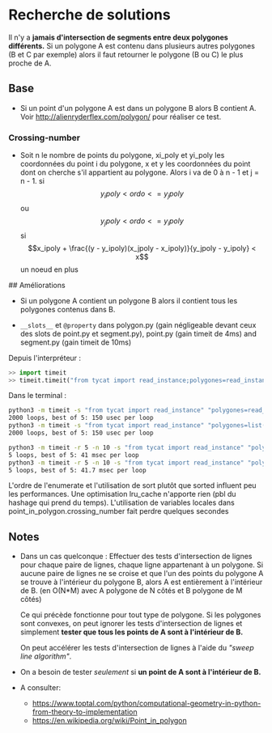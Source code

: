 # Recherche de solutions

Il n'y a **jamais d'intersection de segments entre deux polygones différents.**
Si un polygone A est contenu dans plusieurs autres polygones (B et C par exemple) alors il faut retourner le polygone (B ou C) le plus proche de A.

## Base
- Si un point d'un polygone A est dans un polygone B alors B contient A. Voir <http://alienryderflex.com/polygon/> pour réaliser ce test.

### Crossing-number
- Soit n le nombre de points du polygone, xi_poly et yi_poly les coordonnées du point i du polygone, x et y les coordonnées du point dont on cherche s'il appartient au polygone. Alors i va de 0 à n - 1 et j = n - 1.
si $$y_ipoly < ordo <= y_jpoly$$ ou $$y_jpoly < ordo <= y_ipoly$$
  si $$x_ipoly + \frac{(y - y_ipoly)(x_jpoly - x_ipoly)}{y_jpoly - y_ipoly} < x$$
    un noeud en plus


## Améliorations
- Si un polygone A contient un polygone B alors il contient tous les polygones contenus dans B.

- `__slots__` et `@property` dans polygon.py (gain négligeable devant ceux des slots de point.py et segment.py), point.py (gain timeit de 4ms) and segment.py (gain timeit de 10ms)

Depuis l'interpréteur :
```python
>> import timeit
>> timeit.timeit("from tycat import read_instance;polygones=read_instance('e3.poly'); sorted_poly = sorted(enumerate(polygones), key=lambda couple: couple[1].absolute_area, reverse=True)")
```
Dans le terminal :
```bash
python3 -m timeit -s "from tycat import read_instance" "polygones=read_instance('e3.poly'); sorted_poly = sorted(enumerate(polygones), key=lambda couple: couple[1].absolute_area, reverse=True)"
2000 loops, best of 5: 150 usec per loop
python3 -m timeit -s "from tycat import read_instance" "polygones=list(enumerate(read_instance('e3.poly'))); polygones.sort(key=lambda couple: couple[1].absolute_area, reverse=True)"
2000 loops, best of 5: 150 usec per loop
```

```bash
python3 -m timeit -r 5 -n 10 -s "from tycat import read_instance" "polygones=list(enumerate(read_instance('generated_from_examples.poly'))); polygones.sort(key=lambda couple: couple[1].absolute_area, reverse=True)"
5 loops, best of 5: 41 msec per loop
python3 -m timeit -r 5 -n 10 -s "from tycat import read_instance" "polygones=read_instance('generated_from_examples.poly'); sorted_poly = sorted(enumerate(polygones), key=lambda couple: couple[1].absolute_area, reverse=True)"
5 loops, best of 5: 41.7 msec per loop
```

L'ordre de l'enumerate et l'utilisation de sort plutôt que sorted influent peu les performances.
Une optimisation lru_cache n'apporte rien (pbl du hashage qui prend du temps).
L'utilisation de variables locales dans point_in_polygon.crossing_number fait perdre quelques secondes

## Notes
- Dans un cas quelconque :
  Effectuer des tests d'intersection de lignes pour chaque paire de lignes, chaque ligne appartenant à un polygone. Si aucune paire de lignes ne se croise et que l'un des points du polygone A se trouve à l'intérieur du polygone B, alors A est entièrement à l'intérieur de B. (en O(N*M) avec A polygone de N côtés et B polygone de M côtés)

  Ce qui précède fonctionne pour tout type de polygone. Si les polygones sont convexes, on peut ignorer les tests d'intersection de lignes et simplement **tester que tous les points de A sont à l'intérieur de B.**

  On peut accélérer les tests d'intersection de lignes à l'aide du *"sweep line algorithm"*.
- On a besoin de tester *seulement* si **un point de A sont à l'intérieur de B.**

- A consulter:
  - https://www.toptal.com/python/computational-geometry-in-python-from-theory-to-implementation
  - https://en.wikipedia.org/wiki/Point_in_polygon
